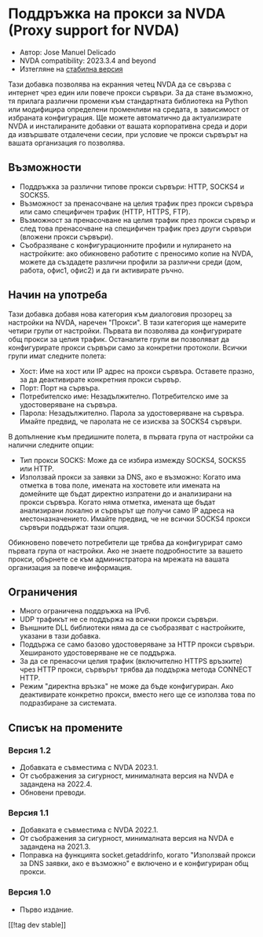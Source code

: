 # Поддръжка на прокси за NVDA (Proxy support for NVDA) #

* Автор: Jose Manuel Delicado
* NVDA compatibility: 2023.3.4 and beyond
* Изтегляне на [стабилна версия][1]

Тази добавка позволява на екранния четец NVDA да се свързва с интернет чрез
един или повече прокси сървъри. За да стане възможно, тя прилага различни
промени към стандартната библиотека на Python или модифицира определени
променливи на средата, в зависимост от избраната конфигурация. Ще можете
автоматично да актуализирате NVDA и инсталираните добавки от вашата
корпоративна среда и дори да извършвате отдалечени сесии, при условие че
прокси сървърът на вашата организация го позволява.

## Възможности

* Поддръжка за различни типове прокси сървъри: HTTP, SOCKS4 и SOCKS5.
* Възможност за пренасочване на целия трафик през прокси сървъра или само
  специфичен трафик (HTTP, HTTPS, FTP).
* Възможност за пренасочване на целия трафик през прокси сървър и след това
  пренасочване на специфичен трафик през други сървъри (вложени прокси
  сървъри).
* Съобразяване с конфигурационните профили и нулирането на настройките: ако
  обикновено работите с преносимо копие на NVDA, можете да създадете
  различни профили за различни среди (дом, работа, офис1, офис2) и да ги
  активирате ръчно.

## Начин на употреба

Тази добавка добавя нова категория към диалоговия прозорец за настройки на
NVDA, наречен "Прокси". В тази категория ще намерите четири групи от
настройки. Първата ви позволява да конфигурирате общ прокси за целия
трафик. Останалите групи ви позволяват да конфигурирате прокси сървъри само
за конкретни протоколи. Всички групи имат следните полета:

* Хост: Име на хост или IP адрес на прокси сървъра. Оставете празно, за да
  деактивирате конкретния прокси сървър.
* Порт: Порт на сървъра.
* Потребителско име: Незадължително. Потребителско име за удостоверяване на
  сървъра.
* Парола: Незадължително. Парола за удостоверяване на сървъра. Имайте
  предвид, че паролата не се изисква за SOCKS4 сървъри.

В допълнение към предишните полета, в първата група от настройки са налични
следните опции:

* Тип прокси SOCKS: Може да се избира измежду SOCKS4, SOCKS5 или HTTP.
* Използвай прокси за заявки за DNS, ако е възможно: Когато има отметка в
  това поле, имената на хостовете или имената на домейните ще бъдат директно
  изпратени до и анализирани на прокси сървъра. Когато няма отметка, имената
  ще бъдат анализирани локално и сървърът ще получи само IP адреса на
  местоназначението. Имайте предвид, че не всички SOCKS4 прокси сървъри
  поддържат тази опция.

Обикновено повечето потребители ще трябва да конфигурират само първата група
от настройки. Ако не знаете подробностите за вашето прокси, обърнете се към
администратора на мрежата на вашата организация за повече информация.

## Ограничения

* Много ограничена поддръжка на IPv6.
* UDP трафикът не се поддържа на всички прокси сървъри.
* Външните DLL библиотеки няма да се съобразяват с настройките, указани в
  тази добавка.
* Поддържа се само базово удостоверяване за HTTP прокси сървъри. Хешираното
  удостоверяване не се поддържа.
* За да се пренасочи целия трафик (включително HTTPS връзките) чрез HTTP
  прокси, сървърът трябва да поддържа метода CONNECT HTTP.
* Режим "директна връзка" не може да бъде конфигуриран. Ако деактивирате
  конкретно прокси, вместо него ще се използва това по подразбиране за
  системата.

## Списък на промените

### Версия 1.2

* Добавката е съвместима с NVDA 2023.1.
* От съображения за сигурност, минималната версия на NVDA е задандена на
  2022.4.
* Обновени преводи.

### Версия 1.1

* Добавката е съвместима с NVDA 2022.1.
* От съображения за сигурност, минималната версия на NVDA е задандена на
  2021.3.
* Поправка на функцията socket.getaddrinfo, когато "Използвай прокси за DNS
  заявки, ако е възможно" е включено и е конфигуриран общ прокси.

### Версия 1.0

* Първо издание.

[[!tag dev stable]]

[1]: https://www.nvaccess.org/addonStore/legacy?file=proxy
